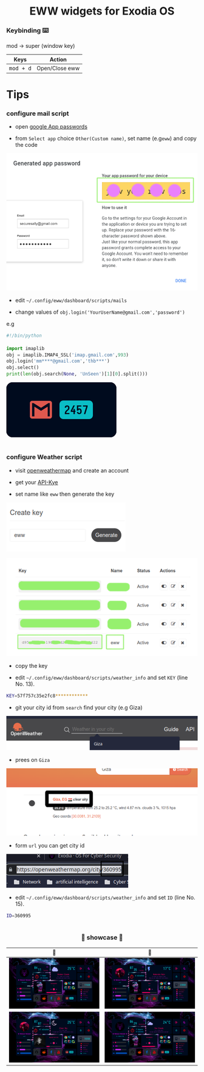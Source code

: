 <h1 align="center"> EWW widgets for Exodia OS  </h1>


### Keybinding ⌨️

mod -> super (window key)

| Keys | Action |
| --- | --- |
| <kbd>mod + d</kbd> | Open/Close eww |


# Tips 

### configure mail script
- open [google App passwords](https://myaccount.google.com/apppasswords)

- from `Select app` choice `Other(Custom name)`, set name (e.g`eww`) and copy the code

![](imgs/1.png)

- edit `~/.config/eww/dashboard/scripts/mails`

- change values of `obj.login('YourUserName@gmail.com','password')`

e.g

```python
#!/bin/python

import imaplib
obj = imaplib.IMAP4_SSL('imap.gmail.com',993)
obj.login('mm****@gmail.com','thb***')
obj.select()
print(len(obj.search(None, 'UnSeen')[1][0].split()))

```

![](imgs/mail.png)

#

### configure Weather script

- visit [openweathermap](https://openweathermap.org/) and create an account

- get your [API-Kye](https://home.openweathermap.org/api_keys)

- set name like `eww` then generate the key

![](imgs/key.png)

![](imgs/key-view.png)

- copy the key

- edit `~/.config/eww/dashboard/scripts/weather_info` and set `KEY` (line No. 13).

```bash
KEY=57f757c35e2fc8************
```

- git your city id from `search` find your city (e.g Giza)

![](imgs/city.png)

- prees on `Giza`

![](imgs/Giza.png)

- form `url` you can get city id 

![](imgs/city-id.png)

- edit `~/.config/eww/dashboard/scripts/weather_info` and set `ID` (line No. 15).

```bash
ID=360995  
```

<!-- EWW -->

#


<h3 align="center"> 🦋 showcase 🦋 </h3>

| 🦋 | 🦋 |
|--|--|
| ![](imgs/view-4.png) | ![](imgs/view-1.png) |
| ![](imgs/view-2.png) | ![](imgs/view-3.png) |

<!-- EWW -->

